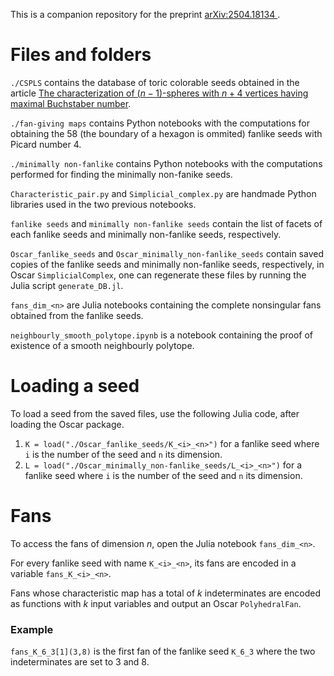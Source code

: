 This is a companion repository for the preprint [arXiv:2504.18134
](https://arxiv.org/abs/2504.18134).

# Files and folders

`./CSPLS` contains the database of toric colorable seeds obtained in the article [The characterization of ($n−1$)-spheres with $n+4$ vertices having maximal Buchstaber number](https://doi.org/10.1515/crelle-2024-0027).

`./fan-giving maps` contains Python notebooks with the computations for obtaining the 58 (the boundary of a hexagon is ommited) fanlike seeds with Picard number $4$.

`./minimally non-fanlike` contains Python notebooks with the computations performed for finding the minimally non-fanike seeds.

`Characteristic_pair.py` and `Simplicial_complex.py` are handmade Python libraries used in the two previous notebooks.

`fanlike seeds` and `minimally non-fanlike seeds` contain the list of facets of each fanlike seeds and minimally non-fanlike seeds, respectively.

`Oscar_fanlike_seeds` and `Oscar_minimally_non-fanlike_seeds` contain saved copies of the fanlike seeds and minimally non-fanlike seeds, respectively, in Oscar `SimplicialComplex`, one can regenerate these files by running the Julia script `generate_DB.jl`.

`fans_dim_<n>` are Julia notebooks containing the complete nonsingular fans obtained from the fanlike seeds. 

`neighbourly_smooth_polytope.ipynb` is a notebook containing the proof of existence of a smooth neighbourly polytope.

# Loading a seed

To load a seed from the saved files, use the following Julia code, after loading the Oscar package.
1. `K = load("./Oscar_fanlike_seeds/K_<i>_<n>")` for a fanlike seed where `i` is the number of the seed and `n` its dimension.
2. `L = load("./Oscar_minimally_non-fanlike_seeds/L_<i>_<n>")` for a fanlike seed where `i` is the number of the seed and `n` its dimension.


# Fans

To access the fans of dimension $n$, open the Julia notebook `fans_dim_<n>`.

For every fanlike seed with name `K_<i>_<n>`, its fans are encoded in a variable `fans_K_<i>_<n>`.

Fans whose characteristic map has a total of $k$ indeterminates are encoded as functions with $k$ input variables and output an Oscar `PolyhedralFan`.

### Example
`fans_K_6_3[1](3,8)` is the first fan of the fanlike seed `K_6_3` where the two indeterminates are set to $3$ and $8$.
